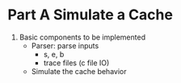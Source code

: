 # Part A Simulate a Cache

1. Basic components to be implemented
   - Parser: parse inputs
     - s, e, b
     - trace files (c file IO)
   - Simulate the cache behavior